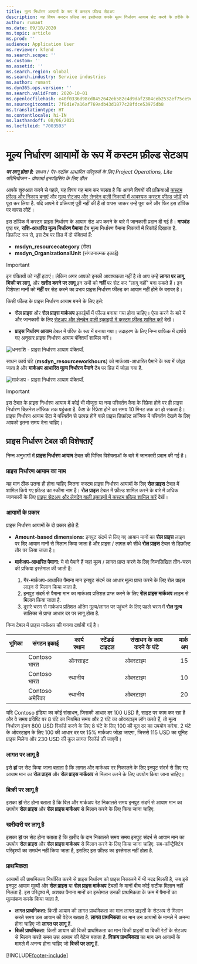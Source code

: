 ```yaml
---
title: मूल्य निर्धारण आयामों के रूप में कस्टम फ़ील्ड सेटअप
description: यह विषय कस्टम फ़ील्ड का इस्तेमाल करके मूल्य निर्धारण आयाम सेट करने के तरीके के बारे में जानकारी देता है.
author: rumant
ms.date: 09/18/2020
ms.topic: article
ms.prod: ''
audience: Application User
ms.reviewer: kfend
ms.search.scope: ''
ms.custom: ''
ms.assetid: ''
ms.search.region: Global
ms.search.industry: Service industries
ms.author: rumant
ms.dyn365.ops.version: ''
ms.search.validFrom: 2020-10-01
ms.openlocfilehash: e40f0336d98cd8452642eb582c4d9daf2304ceb2532ef75ce9d03a0fa4bd8e8b
ms.sourcegitcommit: 7f8d1e7a16af769adb43d1877c28fdce53975db8
ms.translationtype: HT
ms.contentlocale: hi-IN
ms.lasthandoff: 08/06/2021
ms.locfileid: "7003593"
---
```

# <a name="set-up-custom-fields-as-pricing-dimensions"></a>मूल्य निर्धारण आयामों के रूप में कस्टम फ़ील्ड सेटअप

_**पर लागू होता है:** साधन / गैर-स्टॉक आधारित परिदृश्यों के लिए Project Operations, Lite परिनियोजन - प्रोफार्मा इनवॉइसिंग के लिए डील_

आपके शुरुआत करने से पहले, यह विषय यह मान कर चलता है कि आपने विषयों की प्रक्रियाओं [कस्टम फ़ील्ड और निकाय बनाएं](create-custom-fields-entities-pricing-dimensions.md) और [मूल्य सेटअप और लेनदेन वाली निकायों में आवश्यक कस्टम फील्ड जोड़ें](add-custom-fields-price-setup-transactional-entities.md) को पूरा कर लिया है. यदि आपने वे प्रक्रियाएं पूरी नहीं की हैं तो वापस जाकर उन्हें पूरा करें और फिर इस टॉपिक पर वापस लौटें। 

इस टॉपिक में कस्टम प्राइस निर्धारण के आयाम सेट अप करने के बारे में जानकारी प्रदान दी गई है। **मापदंड** पृष्ठ पर, **राशि-आधारित मूल्य निर्धारण पैमाना** टैब मूल्य निर्धारण पैमाना निकायों में रिकॉर्ड दिखाता है. डिफ़ॉल्ट रूप से, इस टैब पर ग्रिड में दो पंक्तियां हैं:

- **msdyn_resourcecategory** (रोल)
- **msdyn_OrganizationalUnit** (संगठनात्मक इकाई)

> [!IMPORTANT]
> इन पंक्तियों को नहीं हटाएं। लेकिन अगर आपको इनकी आवश्यकता नहीं है तो आप उन्हें **लागत पर लागू**, **बिक्री पर लागू**, और **खरीद करने पर लागू** इन सभी को **नहीं** पर सेट कर "लागू नहीं" बना सकते हैं। इन विशेषता मानों को **नहीं** पर सेट करने का प्रभाव प्राइस निर्धारण फील्ड का आयाम नहीं होने के बराबर है।

किसी फील्ड के प्राइस निर्धारण आयाम बनने के लिए इसे:

- **रोल प्राइस** और **रोल प्राइस मार्कअप** इकाईयों में फील्ड बनाया गया होना चाहिए। ऐसा करने के बारे में और जानकारी के लिए [सेटअप और लेनदेन वाली इकाइयों में कस्टम फ़ील्ड शामिल करें](add-custom-fields-price-setup-transactional-entities.md) देखें।

- **प्राइस निर्धारण आयाम** टेबल में पंक्ति के रूप में बनाया गया। उदाहरण के लिए निम्न ग्राफिक में दर्शाये गए अनुसार प्राइस निर्धारण आयाम पंक्तियाँ शामिल करें। 

![धनराशि - प्राइस निर्धारण आयाम पंक्तियाँ.](media/Amt-based-PD.png)

साधन कार्य घंटे (**msdyn_resourceworkhours**) को मार्कअप-आधारित पैमाने के रूप में जोड़ा जाता है और **मार्कअप आधारित मूल्य निर्धारण पैमाने** टैब पर ग्रिड में जोड़ा गया है.

![मार्कअप - प्राइस निर्धारण आयाम पंक्तियाँ.](media/Markup-based-PD.png)


> [!IMPORTANT]
> इस टेबल के प्राइस निर्धारण आयाम में कोई भी मौजूदा या नया परिवर्तन कैश के रिफ्रेश होने पर ही प्राइस निर्धारण बिज़नेस लॉजिक तक पहुंचता है. कैश के रिफ्रेश होने का समय 10 मिनट तक का हो सकता है। प्राइस निर्धारण आयाम डेटा में परिवर्तन से उत्पन्न होने वाले प्राइस डिफ़ॉल्ट लॉजिक में परिवर्तन देखने के लिए आपको इतना समय देना चाहिए।


## <a name="attributes-of-the-pricing-dimensions-table"></a>प्राइस निर्धारण टेबल की विशेषताएँ
निम्न अनुभागों में **प्राइस निर्धारण आयाम** टेबल की विभिन्न विशेषताओं के बारे में जानकारी प्रदान की गई है।

### <a name="pricing-dimension-name"></a>प्राइस निर्धारण आयाम का नाम
यह मान ठीक उतना ही होना चाहिए जितना कस्टम प्राइस निर्धारण आयामों के लिए **रोल प्राइस** टेबल में शामिल किये गए फ़ील्ड का स्कीमा नाम है। **रोल प्राइस** टेबल में फ़ील्ड शामिल करने के बारे में अधिक जानकारी के लिए [प्राइस सेटअप और लेनदेन वाली इकाइयों में कस्टम फ़ील्ड शामिल करें](add-custom-fields-price-setup-transactional-entities.md) देखें।

### <a name="type-of-dimension"></a>आयामों के प्रकार
प्राइस निर्धारण आयामों के दो प्रकार होते हैं:
  
  - **Amount-based dimensions**: इनपुट संदर्भ से लिए गए आयाम मानों का **रोल प्राइस** लाइन पर दिए आयाम मानों से मिलान किया जाता है और प्राइस / लागत को सीधे **रोल प्राइस** टेबल से डिफ़ॉल्ट तौर पर लिया जाता है।
  - **मार्कअप-आधारित पैमाना**: ये वो पैमाने हैं जहां मूल्य / लागत प्राप्त करने के लिए निम्नलिखित तीन-चरण की प्रक्रिया इस्तेमाल की जाती है:
 
    1. गैर-मार्कअप-आधारित पैमाना मान इनपुट संदर्भ का आधार मूल्य प्राप्त करने के लिए रोल प्राइस लाइन से मिलान किया जाता है.
    2. इनपुट संदर्भ से पैमाना मान का मार्कअप प्रतिशत प्राप्त करने के लिए **रोल प्राइस मार्कअप** लाइन से मिलान किया जाता है.
    3. दूसरे चरण से मार्कअप प्रतिशत अंतिम मूल्य/लागत पर पहुंचने के लिए पहले चरण में **रोल मूल्य** तालिका से प्राप्त आधार दर पर लागू होता है.
   
   निम्न टेबल में प्राइस मार्कअप की गणना दर्शायी गई है।
  
| भूमिका        | संगठन इकाई    |कार्य स्थान      |स्टेंडर्ड टाइटल      |संसाधन के काम करने के घंटे      |  मार्क अप|
| ------------|-------------|-------------------|--------------------|-------------------------|--------:|
|             | Contoso भारत|ऑनसाइट            |                    |ओवरटाइम                 |15     |
|             | Contoso भारत|स्थानीय             |                    |ओवरटाइम                 |10     |
|             | Contoso अमेरिका   |स्थानीय             |                    |ओवरटाइम                 |20     |


यदि Contoso इंडिया का कोई संसाधन, जिसकी आधार दर 100 USD है, साइट पर काम कर रहा है और वे समय प्रविष्टि पर 8 घंटे का नियमित समय और 2 घंटे का ओवरटाइम लॉग करते हैं, तो मूल्य निर्धारण इंजन 800 USD रिकॉर्ड करने के लिए 8 घंटे के लिए 100 की मूल दर का उपयोग करेगा. 2 घंटे के ओवरटाइम के लिए 100 की आधार दर पर 15% मार्कअप जोड़ा जाएगा, जिससे 115 USD का यूनिट प्राइस मिलेगा और 230 USD की कुल लागत रिकॉर्ड की जाएगी।

### <a name="applicable-to-cost"></a>लागत पर लागू है 
इसे **हां** पर सेट किया जाना बताता है कि लागत और मार्कअप दर निकालने के लिए इनपुट संदर्भ से लिए गए आयाम मान का **रोल प्राइस** और **रोल प्राइस मार्कअप** से मिलान करने के लिए उपयोग किया जाना चाहिए।

### <a name="applicable-to-sales"></a>बिक्री पर लागू है
इसका **हां** सेट होना बताता है कि बिल और मार्कअप रेट निकालते समय इनपुट संदर्भ से आयाम मान का उपयोग **रोल प्राइस** और **रोल प्राइस मार्कअप** से मिलान करने के लिए किया जाना चाहिए.

### <a name="applicable-to-purchase"></a>खरीदारी पर लागू है
इसका **हां** पर सेट होना बताता है कि ख़रीद के दाम निकालते समय समय इनपुट संदर्भ से आयाम मान का उपयोग **रोल प्राइस** और **रोल प्राइस मार्कअप** से मिलान करने के लिए किया जाना चाहिए. सब-कॉन्ट्रैक्टिंग परिदृश्यों का समर्थन नहीं किया जाता है, इसलिए इस फ़ील्ड का इस्तेमाल नहीं होता है. 

### <a name="priority"></a>प्राथमिकता
आयामों की प्राथमिकता निर्धारित करने से प्राइस निर्धारण को प्राइस निकालने में भी मदद मिलती है, जब इसे इनपुट आयाम मूल्यों और **रोल प्राइस** या **रोल प्राइस मार्कअप** टेबलों के मानों बीच कोई सटीक मिलान नहीं मिलता है. इस परिदृश्य में, अशक्त पैमाना मानों का इस्तेमाल उनकी प्राथमिकता के क्रम में पैमानों का मूल्यांकन करके किया जाता है.

- **लागत प्राथमिकता**: किसी आयाम की लागत प्राथमिकता का मान लागत प्राइसों के सेटअप से मिलान करते समय उस आयाम की वेटेज बताता है. **लागत प्राथमिकता** का मान उन आयामों के मामले में अनन्य होना चाहिए जो **लागत पर लागू** हैं.
- **बिक्री प्राथमिकता**: किसी आयाम की बिक्री प्राथमिकता का मान बिक्री प्राइसों या बिक्री रेटों के सेटअप से मिलान करते समय उस आयाम की वेटेज बताता है. **विक्रय प्राथमिकता** का मान उन आयामों के मामले में अनन्य होना चाहिए जो **बिक्री पर लागू** हैं.


[!INCLUDE[footer-include](../includes/footer-banner.md)]